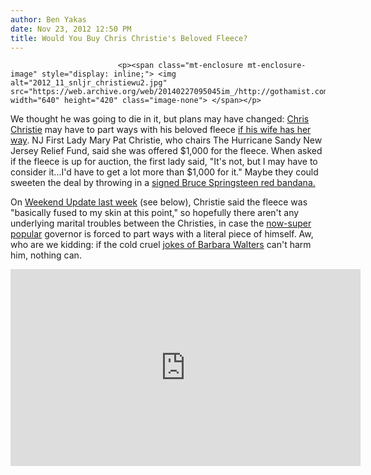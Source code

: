 ```yaml
---
author: Ben Yakas
date: Nov 23, 2012 12:50 PM
title: Would You Buy Chris Christie's Beloved Fleece?
---
```



                            
                            
                            
                            <p><span class="mt-enclosure mt-enclosure-image" style="display: inline;"> <img alt="2012_11_snljr_christiewu2.jpg" src="https://web.archive.org/web/20140227095045im_/http://gothamist.com/attachments/byakas/2012_11_snljr_christiewu2.jpg" width="640" height="420" class="image-none"> </span></p>

<p>We thought he was going to die in it, but plans may have changed: <a href="https://web.archive.org/web/20140227095045/http://gothamist.com/tags/chrischristie">Chris Christie</a> may have to part ways with his beloved fleece <a href="https://web.archive.org/web/20140227095045/http://www.nj.com/politics/index.ssf/2012/11/njs_first_lady_offered_1k_for.html">if his wife has her way</a>. NJ First Lady Mary Pat Christie, who chairs The Hurricane Sandy New Jersey Relief Fund, said she was offered $1,000 for the fleece. When asked if the fleece is up for auction, the first lady said, &quot;It&apos;s not, but I may have to consider it...I&apos;d have to get a lot more than $1,000 for it.&quot; Maybe they could sweeten the deal by throwing in a <a href="https://web.archive.org/web/20140227095045/http://www.worthpoint.com/worthopedia/bruce-springsteen-red-bandana-signed-8x10">signed Bruce Springsteen red bandana.</a></p>

<p>On <a href="https://web.archive.org/web/20140227095045/http://gothamist.com/2012/11/18/videos_snl_mocks_the_petraeus_scand.php#photo-8">Weekend Update last week</a> (see below), Christie said the fleece was &quot;basically fused to my skin at this point,&quot; so hopefully there aren&apos;t any underlying marital troubles between the Christies, in case the <a href="https://web.archive.org/web/20140227095045/http://washingtonexaminer.com/poll-gov.-chris-christie-now-more-popular-in-new-jersey-than-obama-among-registered-voters/article/2514046">now-super popular</a> governor is forced to part ways with a literal piece of himself. Aw, who are we kidding: if the cold cruel <a href="https://web.archive.org/web/20140227095045/http://www.huffingtonpost.com/2012/11/21/barbara-walterss-chris-christie-thanksgiving-zinger_n_2171018.html?utm_hp_ref=media">jokes of Barbara Walters</a> can&apos;t harm him, nothing can.</p>

<center><iframe width="560" height="315" src="https://web.archive.org/web/20140227095045if_/http://www.nbc.com/assets/video/widget/widget.html?vid=1424400" frameborder="0"></iframe></center>
                            
                            
                            